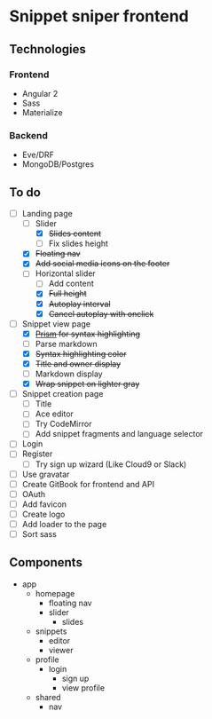# Snippet sniper frontend

## Technologies

### Frontend

- Angular 2
- Sass
- Materialize

### Backend

- Eve/DRF
- MongoDB/Postgres

## To do

- [ ] Landing page
  - [ ] Slider
  	- [x] ~~Slides content~~
    - [ ] Fix slides height
  - [x] ~~Floating nav~~
  - [x] ~~Add social media icons on the footer~~
  - [ ] Horizontal slider
  	- [ ] Add content
  	- [x] ~~Full height~~
  	- [x] ~~Autoplay interval~~
  	- [x] ~~Cancel autoplay with onclick~~
- [ ] Snippet view page
  - [x] ~~[Prism](prismjs.com) for syntax highlighting~~ 
  - [ ] Parse markdown
  - [x] ~~Syntax highlighting color~~
  - [x] ~~Title and owner display~~
  - [ ] Markdown display
  - [x] ~~Wrap snippet on lighter gray~~
- [ ] Snippet creation page 
  - [ ] Title
  - [ ] Ace editor
  - [ ] Try CodeMirror
  - [ ] Add snippet fragments and language selector 
- [ ] Login 
- [ ] Register
	- [ ] Try sign up wizard (Like Cloud9 or Slack)
- [ ] Use gravatar
- [ ] Create GitBook for frontend and API
- [ ] OAuth
- [ ] Add favicon
- [ ] Create logo 
- [ ] Add loader to the page
- [ ] Sort sass

## Components 

- app
  - homepage
    - floating nav
    - slider
    	- slides
  - snippets
    - editor
    - viewer
  - profile
  	- login
		- sign up
		- view profile
  - shared 
    - nav
